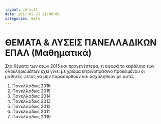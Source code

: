 ```yaml
---
layout: default
date: 2017-02-23 11:00:00
categories: math
---
```


# ΘΕΜΑΤΑ & ΛΥΣΕΙΣ ΠΑΝΕΛΛΑΔΙΚΩΝ ΕΠΑΛ (Μαθηματικά)

Στα θέματα των ετών 2015 και προγενέστερα, τι αφορά το κεφάλαιο των ολοκληρωμάτων έχει γίνει με χρώμα κιτρινοπράσινο προκειμένου  οι μαθητές φέτος να μην παρασυρθούν και ασχοληθούν με αυτά. 

1. Πανελλαδικς 2016
2. Πανελλαδικς 2015
3. Πανελλαδικς 2014
4. Πανελλαδικς 2013
5. Πανελλαδικς 2012
6. Πανελλαδικς 2011
7. Πανελλαδικς 2010

